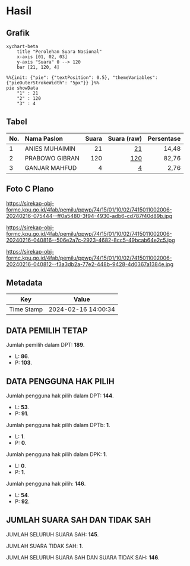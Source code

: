 # Hasil

## Grafik

```mermaid
xychart-beta
    title "Perolehan Suara Nasional"
    x-axis [01, 02, 03]
    y-axis "Suara" 0 --> 120
    bar [21, 120, 4]
```

```mermaid
%%{init: {"pie": {"textPosition": 0.5}, "themeVariables": {"pieOuterStrokeWidth": "5px"}} }%%
pie showData
    "1" : 21
    "2" : 120
    "3" : 4
```

## Tabel

| No. | Nama Paslon    | Suara | Suara (raw) | Persentase |
|:--- |:-------------- | -----:| -----------:| ----------:|
| 1   | ANIES MUHAIMIN | 21    | [21][p-1]   | 14,48      |
| 2   | PRABOWO GIBRAN | 120   | [120][p-2]  | 82,76      |
| 3   | GANJAR MAHFUD  | 4     | [4][p-3]    | 2,76       |


[p-1]: https://github.com/gigit-pemilu/pemilu-2024/blob/main/pilpres/hitung-suara/sub/74-sulawesi-tenggara/sub/15-buton-selatan/sub/01-batauga/sub/1002-busoa/sub/006-tps/sub/paslon-1.txt
[p-2]: https://github.com/gigit-pemilu/pemilu-2024/blob/main/pilpres/hitung-suara/sub/74-sulawesi-tenggara/sub/15-buton-selatan/sub/01-batauga/sub/1002-busoa/sub/006-tps/sub/paslon-2.txt
[p-3]: https://github.com/gigit-pemilu/pemilu-2024/blob/main/pilpres/hitung-suara/sub/74-sulawesi-tenggara/sub/15-buton-selatan/sub/01-batauga/sub/1002-busoa/sub/006-tps/sub/paslon-3.txt

## Foto C Plano

https://sirekap-obj-formc.kpu.go.id/4fab/pemilu/ppwp/74/15/01/10/02/7415011002006-20240216-075444--ff0a5480-3f94-4930-adb6-cd787f40d89b.jpg

https://sirekap-obj-formc.kpu.go.id/4fab/pemilu/ppwp/74/15/01/10/02/7415011002006-20240216-040816--506e2a7c-2923-4682-8cc5-49bcab64e2c5.jpg

https://sirekap-obj-formc.kpu.go.id/4fab/pemilu/ppwp/74/15/01/10/02/7415011002006-20240216-040812--f3a3db2a-77e2-448b-9428-4d0367a1384e.jpg


## Metadata

| Key        | Value               |
| ---------- | ------------------- |
| Time Stamp | 2024-02-16 14:00:34 |


## DATA PEMILIH TETAP

Jumlah pemilih dalam DPT: **189**.
 * L: **86**.
 * P: **103**.

## DATA PENGGUNA HAK PILIH

Jumlah pengguna hak pilih dalam DPT: **144**.
 * L: **53**.
 * P: **91**.

Jumlah pengguna hak pilih dalam DPTb: **1**.
 * L: **1**.
 * P: **0**.

Jumlah pengguna hak pilih dalam DPK: **1**.
 * L: **0**.
 * P: **1**.

Jumlah pengguna hak pilih: **146**.
 * L: **54**.
 * P: **92**.

## JUMLAH SUARA SAH DAN TIDAK SAH

JUMLAH SELURUH SUARA SAH: **145**.

JUMLAH SUARA TIDAK SAH: **1**.

JUMLAH SELURUH SUARA SAH DAN SUARA TIDAK SAH: **146**.


